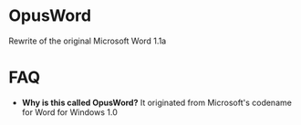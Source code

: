 # OpusWord
Rewrite of the original Microsoft Word 1.1a 

# FAQ
- **Why is this called OpusWord?** It originated from Microsoft's codename for Word for Windows 1.0

